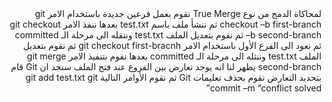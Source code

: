 <div dir="rtl">
لمحاكاة الدمج من نوع
True Merge
نقوم بعمل فرعين جديدة باستخدام الامر
git checkout –b first-branch
ثم ننشأ ملف باسم test.txt
بعدها ننفذ الامر
git checkout –b second-branch
ثم نقوم بتعديل الملف test.txt وننقله الى مرحلة الـ committed
ثم نعود الى الفرع الأول باستخدام الامر
git checkout first-bracnh
ثم نقوم بتعديل الملف test.txt وننثله الى مرحلة الـ committed
بعدها نقوم بتنفيذ الامر
git merge second-branch
يظهر لنا انه يوجد تعارض بين الفروع
عند فتح الملف سنجد ان Git قام بتحديد التعارض
نقوم بحذف تعليمات Git ثم نقوم الأوامر التالية
git add test.txt
git commit –m “conflict solved”
</div>